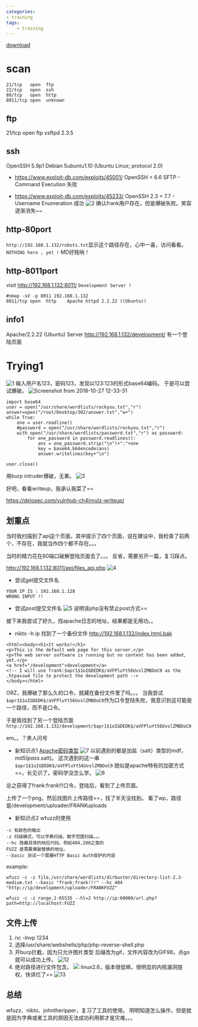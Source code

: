 ```yaml
---
categories:
- training
tags: 
    - training
---
```


[download](https://www.vulnhub.com/entry/ch4inrulz-101,247/)

# scan
```
21/tcp   open  ftp
22/tcp   open  ssh
80/tcp   open  http
8011/tcp open  unknown
```

## ftp
21/tcp open  ftp     vsftpd 2.3.5
## ssh
OpenSSH 5.9p1 Debian 5ubuntu1.10 (Ubuntu Linux; protocol 2.0)

- https://www.exploit-db.com/exploits/45001/
OpenSSH < 6.6 SFTP - Command Execution
失败

- https://www.exploit-db.com/exploits/45233/
OpenSSH 2.3 < 7.7 - Username Enumeration
成功
![2](https://raw.githubusercontent.com/Whale3070/Whale3070.github.io/master/images/1029/2.PNG)
确认frank用户存在，但是爆破失败。笑容逐渐消失~~
## http-80port
`http://192.168.1.132/robots.txt`显示这个路径存在，心中一喜，访问看看。
`NOTHING here , yet !`
MD好贱呐！

## http-8011port
visit http://192.168.1.132:8011/
`Development Server !`

```
#nmap -sV -p 8011 192.168.1.132
8011/tcp open  http    Apache httpd 2.2.22 ((Ubuntu))
```
## info1
Apache/2.2.22 (Ubuntu) Server
http://192.168.1.132/development/ 有一个登陆页面

# Trying1
![1](https://raw.githubusercontent.com/Whale3070/Whale3070.github.io/master/images/1029/1.PNG)
输入用户名123，密码123，发现以123:123的形式base64编码。
于是可以尝试爆破。
![Screenshot from 2018-10-27 12-33-31](https://raw.githubusercontent.com/Whale3070/Whale3070.github.io/master/images/1029/Screenshot%20from%202018-10-27%2012-33-31.png)
```
import base64
user = open("/usr/share/wordlists/rockyou.txt","r")
answer=open("/root/Desktop/302/answer.txt","w+")
while True:
	one = user.readline()
	#password = open("/usr/share/wordlists/rockyou.txt","r") 
	with open("/usr/share/wordlists/password.txt","r") as password:
		for one_password in password.readlines():	
			ans = one_password.strip("\n")+":"+one
			key = base64.b64encode(ans)
			answer.writelines(key+"\n")

user.close()
```
用burp intruder爆破，无果。
![3](https://raw.githubusercontent.com/Whale3070/Whale3070.github.io/master/images/1029/3.PNG)

好吧，看看writeup，我承认我菜了==

https://delosec.com/vulnhub-ch4inrulz-writeup/

## 划重点
当时我扫描到了api这个页面，其中提示了四个页面，说在建设中，我检查了前两个，不存在，我就当作四个都不存在。。。

当时的精力花在80端口破解登陆页面去了。。。
反省，需要另开一篇，复习踩点。

http://192.168.1.132:8011/api/files_api.php
![4](https://raw.githubusercontent.com/Whale3070/Whale3070.github.io/master/images/1029/4.PNG)

- 尝试get提交文件名
```
YOUR IP IS : 192.168.1.128
WRONG INPUT !!
```
- 尝试post提交文件名
![5](https://raw.githubusercontent.com/Whale3070/Whale3070.github.io/master/images/1029/5.PNG)
说明该php没有禁止post方式==

接下来我尝试了好久，找apache日志的地址，结果都是无用功。。

- nikto -h ip
找到了一个备份文件
http://192.168.1.132/index.html.bak

```
<html><body><h1>It works!</h1>
<p>This is the default web page for this server.</p>
<p>The web server software is running but no content has been added, yet.</p>
<a href="/development">development</a>
<!-- I will use frank:$apr1$1oIGDEDK$/aVFPluYt56UvslZMBDoC0 as the .htpasswd file to protect the development path -->
</body></html>
```

ORZ，我爆破了那么久的口令，就藏在备份文件里了吗。。。
当我尝试`$apr1$1oIGDEDK$/aVFPluYt56UvslZMBDoC0`作为口令登陆失败，我意识到这可能是一个路径，而不是口令。

于是我找到了另一个登陆页面`http://192.168.1.132/development/$apr1$1oIGDEDK$/aVFPluYt56UvslZMBDoC0`

em。。？黑人问号

- 新知识点1
[Apache密码类型](https://httpd.apache.org/docs/2.4/misc/password_encryptions.html)
![7](https://raw.githubusercontent.com/Whale3070/Whale3070.github.io/master/images/1029/7.PNG)
以前遇到的都是加盐（salt）类型的mdf，md5($pass.$salt)。
这次遇到的这一串`$apr1$1oIGDEDK$/aVFPluYt56UvslZMBDoC0`
貌似是apache特有的加密方式==，长见识了。密码学没怎么学。
![6](https://raw.githubusercontent.com/Whale3070/Whale3070.github.io/master/images/1029/6.PNG)

总之获得了frank:frank!!!口令，登陆后，看到了上传页面。

上传了一个png，然后找图片上传路径==，找了半天没找到。
看了wp，路径是/development/uploader/FRANKuploads

- 新知识点2
wfuzz的使用

```
-c 有颜色的输出
-z 扫描模式，可以字典扫描，数字范围扫描。。。
--hc 隐藏具体的响应代码，例如404,200之类的
FUZZ 是需要爆破替换的地址。
--basic 测试一个需要HTTP Basic Auth保护的内容
```

example:

```
wfuzz -c -z file,/usr/share/wordlists/dirbuster/directory-list-2.3-medium.txt --basic "frank:frank!!!" --hc 404 "http://ip/development/uploader/FRANKFUZZ"

wfuzz -c -z range,1-65535 --hl=2 http://ip:60000/url.php?path=http://localhost:FUZZ
```

## 文件上传

1. nc -lnvp 1234
2. 选择/usr/share/webshells/php/php-reverse-shell.php
3. 开burp拦截，因为只允许图片类型
后缀改为gif，文件内容改为GIF98，点go就可以成功上传。
![12](https://raw.githubusercontent.com/Whale3070/Whale3070.github.io/master/images/1029/12.PNG)
4. 绝对路径进行文件包含。
![](https://raw.githubusercontent.com/Whale3070/Whale3070.github.io/master/images/1029/8.PNG)
linux2.6，版本很低嘛，很明显的内核漏洞提权，快讲烂了==
![13](https://raw.githubusercontent.com/Whale3070/Whale3070.github.io/master/images/1029/13.PNG)

## 总结
wfuzz、nikto、johntheripper，复习了工具的使用。
明明知道怎么操作，但是就是因为字典或者工具的原因无法成功利用那才是灾难。。。

